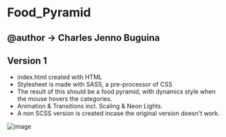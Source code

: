 # Food_Pyramid

## @author -> Charles Jenno Buguina ##

## Version 1 ##
- index.html created with HTML
- Stylesheet is made with SASS, a pre-processor of CSS
- The result of this should be a food pyramid, with dynamics style when the mouse hovers the categories.
- Animation & Transitions incl. Scaling & Neon Lights.
- A non SCSS version is created incase the original version doesn't work.

![image](https://github.com/ChasingPrograms/Food_Pyramid/assets/173093257/32a2d5b7-d457-4e42-ab0c-b1da7f73ec21)
